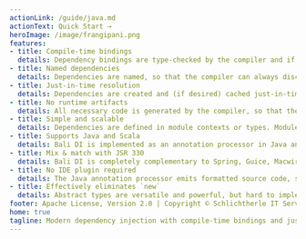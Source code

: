 ```yaml
---
actionLink: /guide/java.md
actionText: Quick Start →
heroImage: /image/frangipani.png
features:
- title: Compile-time bindings
  details: Dependency bindings are type-checked by the compiler and if any dependency is missing or incompatible, an error message is emitted.
- title: Named dependencies
  details: Dependencies are named, so that the compiler can always discern a dependency named "foo" from a "bar", even if they have the same type.
- title: Just-in-time resolution
  details: Dependencies are created and (if desired) cached just-in-time by calling abstract methods, so that your application can startup quickly.
- title: No runtime artifacts
  details: All necessary code is generated by the compiler, so that there are no runtime artifacts, and it doesn't break byte code analysis or transformation tools.
- title: Simple and scalable
  details: Dependencies are defined in module contexts or types. Module types can get composed into larger systems by inheritance or composition. 
- title: Supports Java and Scala
  details: Bali DI is implemented as an annotation processor in Java and as a def macro in Scala. You can even use it in mixed Java/Scala projects.
- title: Mix & match with JSR 330
  details: Bali DI is completely complementary to Spring, Guice, Macwire, CDI or any other JSR 330 implementation, so that you can use both in the same project.
- title: No IDE plugin required
  details: The Java annotation processor emits formatted source code, so that you can easily inspect your dependency bindings and their caching.
- title: Effectively eliminates `new`
  details: Abstract types are versatile and powerful, but hard to implement manually. This is an effective deterrent to accidentally call `new` in your code.
footer: Apache License, Version 2.0 | Copyright © Schlichtherle IT Services
home: true
tagline: Modern dependency injection with compile-time bindings and just-in-time resolution for Java and Scala.
---
```


